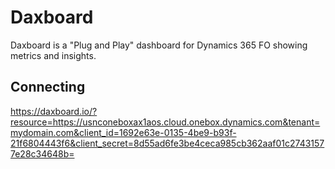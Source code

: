 # Daxboard
Daxboard is a "Plug and Play" dashboard for Dynamics 365 FO showing metrics and insights. 

## Connecting
https://daxboard.io/?resource=https://usnconeboxax1aos.cloud.onebox.dynamics.com&tenant=mydomain.com&client_id=1692e63e-0135-4be9-b93f-21f6804443f6&client_secret=8d55ad6fe3be4ceca985cb362aaf01c27431577e28c34648b=
